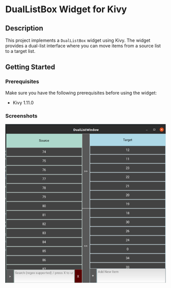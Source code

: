 # DualListBox Widget for Kivy
## Description
This project implements a `DualListBox` widget using Kivy. The widget provides a dual-list interface where you can move items from a source list to a target list. 

## Getting Started

### Prerequisites
Make sure you have the following prerequisites before using the widget:

- Kivy 1.11.0

### Screenshots
![DualListBox](ScreenShot.png)
